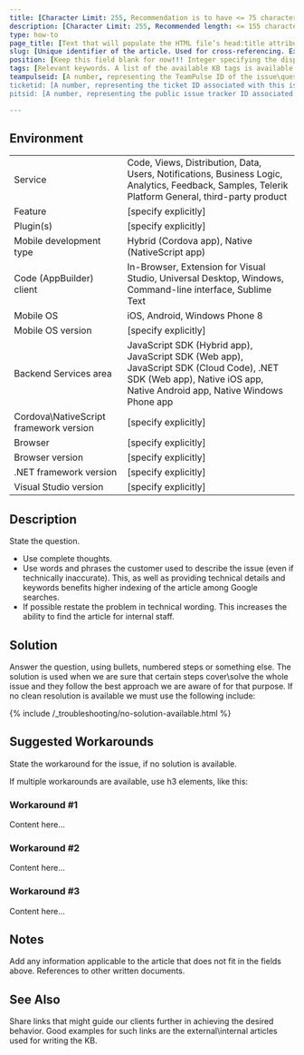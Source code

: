 ```yaml
---
title: [Character Limit: 255, Recommendation is to have <= 75 characters for a title as this can impact indexing by search engines like Google, Bing, etc. The article title should be a combination of the main problem statement and if applicable, the key environment statement. Also determines the title in the table of contents.]
description: [Character Limit: 255, Recommended length: <= 155 characters. The description is what search engines usually show in the search results. Typically, search engines truncate the description after the 155th character. The description should be a brief overview of the how-to article. It should exclude unnecessary phrases like "This article contains ..."]
type: how-to
page_title: [Text that will populate the HTML file’s head:title attribute. It is good to use different than the title name here, in order to cover more key words and be more discoverable via searches.]
slug: [Unique identifier of the article. Used for cross-referencing. Ex: how-to-write-an-essay-nativescript]
position: [Keep this field blank for now!!! Integer specifying the display position of the article in the navigation. If omitted, the articles are ordered alphabetically based on file name]
tags: [Relevant keywords. A list of the available KB tags is available in the tags.md file under _templates. Separate multiple tags with commas. Currently not used but always fill in for future proofness.]
teampulseid: [A number, representing the TeamPulse ID of the issue\question. Leave this blank if the issue\question doesn't exist as an item in TeamPulse]
ticketid: [A number, representing the ticket ID associated with this issue\question. The field can contain more than one ticket IDs (e.g. several clients have reported it). In such cases, we separate the ticket IDs with commas. Leave this blank if the issue\question is not related to a support case]
pitsid: [A number, representing the public issue tracker ID associated with the issue\question. Leave this blank for now as PITS is not developed yet]

---
```

                    
## Environment
<table>
  <tr>
    <td>Service</td>
    <td>Code, Views, Distribution, Data, Users, Notifications, Business Logic, Analytics, Feedback, Samples, Telerik Platform General, third-party product</td>	
  </tr>
  <tr>
    <td>Feature</td>
    <td>[specify explicitly]</td>	
  </tr>
  <tr>
    <td>Plugin(s)</td>
    <td>[specify explicitly]</td>	
  </tr>
  <tr>
    <td>Mobile development type</td>
    <td>Hybrid (Cordova app), Native (NativeScript app)</td>	
  </tr>
  <tr>
    <td>Code (AppBuilder) client</td>
    <td>In-Browser, Extension for Visual Studio, Universal Desktop, Windows, Command-line interface, Sublime Text</td>	
  </tr>
  <tr>
    <td>Mobile OS</td>
    <td>iOS, Android, Windows Phone 8</td>	
  </tr>
  <tr>
    <td>Mobile OS version</td>
    <td>[specify explicitly]</td>	
  </tr>  
  <tr>
    <td>Backend Services area</td>
    <td>JavaScript SDK (Hybrid app), JavaScript SDK (Web app), JavaScript SDK (Cloud Code), .NET SDK (Web app), Native iOS app, Native Android app, Native Windows Phone app</td>	
  </tr>
  <tr>
    <td>Cordova\NativeScript framework version</td>
    <td>[specify explicitly]</td>	
  </tr>
  <tr>
    <td>Browser</td>
    <td>[specify explicitly]</td>	
  </tr>
  <tr>
    <td>Browser version</td>
    <td>[specify explicitly]</td>	
  </tr>
  <tr>
    <td>.NET framework version</td>
    <td>[specify explicitly]</td>	
  </tr>
  <tr>
    <td>Visual Studio version</td>
    <td>[specify explicitly]</td>	
  </tr>
</table>

## Description
<!-- Mandatory -->
State the question.

* Use complete thoughts.
* Use words and phrases the customer used to describe the issue (even if technically inaccurate). This, as well as providing technical details and keywords benefits higher indexing of the article among Google searches. 
* If possible restate the problem in technical wording. This increases the ability to find the article for internal staff.

## Solution
<!-- Mandatory -->
Answer the question, using bullets, numbered steps or something else. The solution is used when we are sure that certain steps cover\solve the whole issue and they follow the best approach we are aware of for that purpose. If no clean resolution is available we must use the following include:

{% include /_troubleshooting/no-solution-available.html %}

## Suggested Workarounds
<!-- Optional -->
State the workaround for the issue, if no solution is available.

If multiple workarounds are available, use h3 elements, like this:
### Workaround #1
Content here...

### Workaround #2
Content here...

### Workaround #3
Content here...

## Notes
<!-- Optional -->
Add any information applicable to the article that does not fit in the fields above. References to other written documents.

## See Also
<!-- Optional -->
Share links that might guide our clients further in achieving the desired behavior. Good examples for such links are the external\internal articles used for writing the KB.
